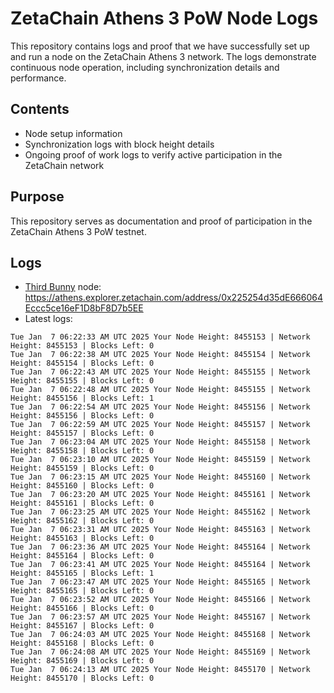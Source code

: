# ZetaChain Athens 3 PoW Node Logs
This repository contains logs and proof that we have successfully set up and run a node on the ZetaChain Athens 3 network. The logs demonstrate continuous node operation, including synchronization details and performance.

## Contents
- Node setup information
- Synchronization logs with block height details
- Ongoing proof of work logs to verify active participation in the ZetaChain network

## Purpose
This repository serves as documentation and proof of participation in the ZetaChain Athens 3 PoW testnet.

## Logs

- [Third Bunny](https://thirdbunny.xyz/) node: https://athens.explorer.zetachain.com/address/0x225254d35dE666064Eccc5ce16eF1D8bF8D7b5EE
- Latest logs:
```
Tue Jan  7 06:22:33 AM UTC 2025 Your Node Height: 8455153 | Network Height: 8455153 | Blocks Left: 0
Tue Jan  7 06:22:38 AM UTC 2025 Your Node Height: 8455154 | Network Height: 8455154 | Blocks Left: 0
Tue Jan  7 06:22:43 AM UTC 2025 Your Node Height: 8455155 | Network Height: 8455155 | Blocks Left: 0
Tue Jan  7 06:22:48 AM UTC 2025 Your Node Height: 8455155 | Network Height: 8455156 | Blocks Left: 1
Tue Jan  7 06:22:54 AM UTC 2025 Your Node Height: 8455156 | Network Height: 8455156 | Blocks Left: 0
Tue Jan  7 06:22:59 AM UTC 2025 Your Node Height: 8455157 | Network Height: 8455157 | Blocks Left: 0
Tue Jan  7 06:23:04 AM UTC 2025 Your Node Height: 8455158 | Network Height: 8455158 | Blocks Left: 0
Tue Jan  7 06:23:10 AM UTC 2025 Your Node Height: 8455159 | Network Height: 8455159 | Blocks Left: 0
Tue Jan  7 06:23:15 AM UTC 2025 Your Node Height: 8455160 | Network Height: 8455160 | Blocks Left: 0
Tue Jan  7 06:23:20 AM UTC 2025 Your Node Height: 8455161 | Network Height: 8455161 | Blocks Left: 0
Tue Jan  7 06:23:25 AM UTC 2025 Your Node Height: 8455162 | Network Height: 8455162 | Blocks Left: 0
Tue Jan  7 06:23:31 AM UTC 2025 Your Node Height: 8455163 | Network Height: 8455163 | Blocks Left: 0
Tue Jan  7 06:23:36 AM UTC 2025 Your Node Height: 8455164 | Network Height: 8455164 | Blocks Left: 0
Tue Jan  7 06:23:41 AM UTC 2025 Your Node Height: 8455164 | Network Height: 8455165 | Blocks Left: 1
Tue Jan  7 06:23:47 AM UTC 2025 Your Node Height: 8455165 | Network Height: 8455165 | Blocks Left: 0
Tue Jan  7 06:23:52 AM UTC 2025 Your Node Height: 8455166 | Network Height: 8455166 | Blocks Left: 0
Tue Jan  7 06:23:57 AM UTC 2025 Your Node Height: 8455167 | Network Height: 8455167 | Blocks Left: 0
Tue Jan  7 06:24:03 AM UTC 2025 Your Node Height: 8455168 | Network Height: 8455168 | Blocks Left: 0
Tue Jan  7 06:24:08 AM UTC 2025 Your Node Height: 8455169 | Network Height: 8455169 | Blocks Left: 0
Tue Jan  7 06:24:13 AM UTC 2025 Your Node Height: 8455170 | Network Height: 8455170 | Blocks Left: 0
```
